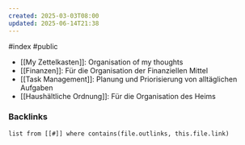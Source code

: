 ```yaml
---
created: 2025-03-03T08:00
updated: 2025-06-14T21:38
---
```

#index #public

- [[My Zettelkasten]]: Organisation of my thoughts
- [[Finanzen]]: Für die Organisation der Finanziellen Mittel
- [[Task Management]]: Planung und Priorisierung von alltäglichen Aufgaben
- [[Haushältliche Ordnung]]: Für die Organisation des Heims

### Backlinks
```dataview 
list from [[#]] where contains(file.outlinks, this.file.link)
```

